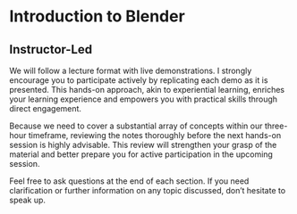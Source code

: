 # Introduction to Blender 
## Instructor-Led

We will follow a lecture format with live demonstrations. I strongly encourage you to participate actively by replicating each demo as it is presented. This hands-on approach, akin to experiential learning, enriches your learning experience and empowers you with practical skills through direct engagement.

Because we need to cover a substantial array of concepts within our three-hour timeframe, reviewing the notes thoroughly before the next hands-on session is highly advisable. This review will strengthen your grasp of the material and better prepare you for active participation in the upcoming session.

Feel free to ask questions at the end of each section. If you need clarification or further information on any topic discussed, don’t hesitate to speak up.


